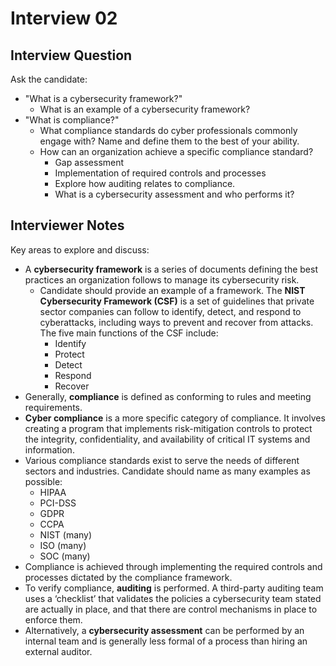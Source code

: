 # Interview 02

## Interview Question

 Ask the candidate: 
  - "What is a cybersecurity framework?"
    - What is an example of a cybersecurity framework?
  - "What is compliance?"
    - What compliance standards do cyber professionals commonly engage with? Name and define them to the best of your ability.
    - How can an organization achieve a specific compliance standard? 
      - Gap assessment
      - Implementation of required controls and processes
      - Explore how auditing relates to compliance.
      - What is a cybersecurity assessment and who performs it?

## Interviewer Notes

Key areas to explore and discuss:
- A **cybersecurity framework**  is a series of documents defining the best practices an organization follows to manage its cybersecurity risk.
  - Candidate should provide an example of a framework. The **NIST Cybersecurity Framework (CSF)** is a set of guidelines that private sector companies can follow to identify, detect, and respond to cyberattacks, including ways to prevent and recover from attacks. The five main functions of the CSF include:
    - Identify
    - Protect
    - Detect
    - Respond
    - Recover
- Generally, **compliance** is defined as conforming to rules and meeting requirements. 
- **Cyber compliance** is a more specific category of compliance. It involves creating a program that implements risk-mitigation  controls to protect the integrity, confidentiality, and availability of critical IT systems and information.
- Various compliance standards exist to serve the needs of different sectors and industries. Candidate should name as many examples as possible:
  - HIPAA
  - PCI-DSS
  - GDPR
  - CCPA
  - NIST (many)
  - ISO (many)
  - SOC (many)
- Compliance is achieved through implementing the required controls and processes dictated by the compliance framework. 
- To verify compliance, **auditing** is performed. A third-party auditing team uses a ‘checklist’ that validates the policies a cybersecurity team stated are actually in place, and that there are control mechanisms in place to enforce them.
- Alternatively, a **cybersecurity assessment** can be performed by an internal team and is generally less formal of a process than hiring an external auditor.
